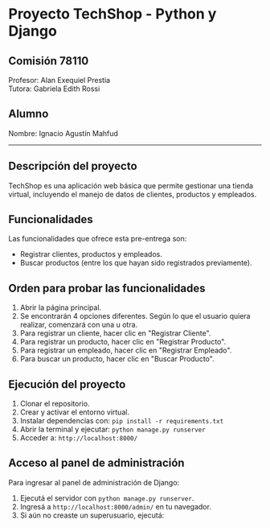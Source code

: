 # Proyecto TechShop - Python y Django

## Comisión 78110

Profesor: Alan Exequiel Prestia  
Tutora: Gabriela Edith Rossi

## Alumno

Nombre: Ignacio Agustín Mahfud

---

## Descripción del proyecto

TechShop es una aplicación web básica que permite gestionar una tienda virtual, incluyendo el manejo de datos de clientes, productos y empleados.

## Funcionalidades

Las funcionalidades que ofrece esta pre-entrega son:

- Registrar clientes, productos y empleados.  
- Buscar productos (entre los que hayan sido registrados previamente).

## Orden para probar las funcionalidades

1. Abrir la página principal.  
2. Se encontrarán 4 opciones diferentes. Según lo que el usuario quiera realizar, comenzará con una u otra.  
3. Para registrar un cliente, hacer clic en "Registrar Cliente".  
4. Para registrar un producto, hacer clic en "Registrar Producto".  
5. Para registrar un empleado, hacer clic en "Registrar Empleado".  
6. Para buscar un producto, hacer clic en "Buscar Producto".

## Ejecución del proyecto

1. Clonar el repositorio.  
2. Crear y activar el entorno virtual.  
3. Instalar dependencias con: `pip install -r requirements.txt`  
4. Abrir la terminal y ejecutar: `python manage.py runserver`  
5. Acceder a: `http://localhost:8000/`

## Acceso al panel de administración

Para ingresar al panel de administración de Django:

1. Ejecutá el servidor con `python manage.py runserver`.
2. Ingresá a `http://localhost:8000/admin/` en tu navegador.
3. Si aún no creaste un superusuario, ejecutá:
